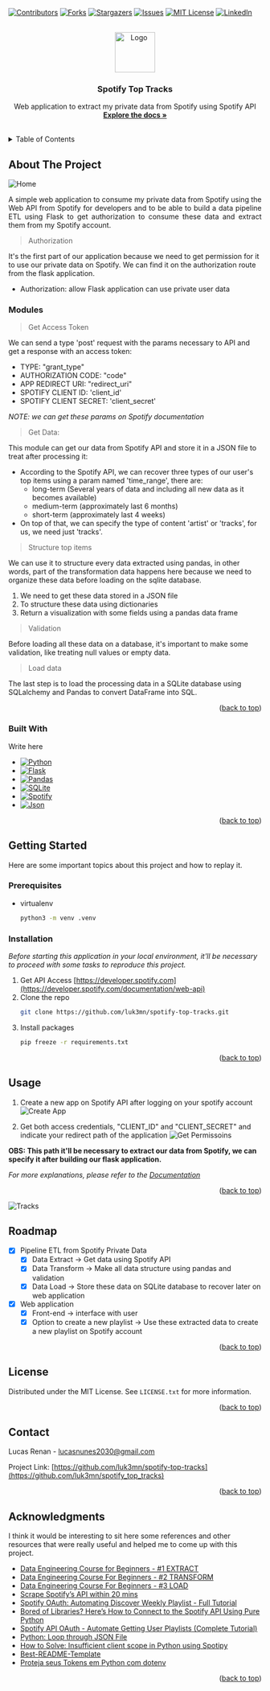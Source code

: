 <a name="spotify-top-tracks"></a>

[![Contributors][contributors-shield]][contributors-url]
[![Forks][forks-shield]][forks-url]
[![Stargazers][stars-shield]][stars-url]
[![Issues][issues-shield]][issues-url]
[![MIT License][license-shield]][license-url]
[![LinkedIn][linkedin-shield]][linkedin-url]



<!-- PROJECT LOGO -->
<br />
<div align="center">
  <a href="https://github.com/luk3mn/spotify-top-tracks">
    <img src="https://pipedream.com/s.v0/app_mqeh75/logo/orig" alt="Logo" width="80" height="80">
  </a>

  <h3 align="center">Spotify Top Tracks</h3>

  <p align="center">
    Web application to extract my private data from Spotify using Spotify API
    <br />
    <a href="https://github.com/luk3mn/spotify-top-tracks/README.md"><strong>Explore the docs »</strong></a>
    <br />
    <br />
  </p>
</div>



<!-- TABLE OF CONTENTS -->
<details>
  <summary>Table of Contents</summary>
  <ol>
    <li>
      <a href="#about-the-project">About The Project</a>
      <ul>
        <li><a href="#built-with">Built With</a></li>
      </ul>
    </li>
    <li>
      <a href="#getting-started">Getting Started</a>
      <ul>
        <li><a href="#prerequisites">Prerequisites</a></li>
        <li><a href="#installation">Installation</a></li>
      </ul>
    </li>
    <li><a href="#usage">Usage</a></li>
    <li><a href="#roadmap">Roadmap</a></li>
    <li><a href="#license">License</a></li>
    <li><a href="#contact">Contact</a></li>
    <li><a href="#acknowledgments">Acknowledgments</a></li>
  </ol>
</details>



<!-- ABOUT THE PROJECT -->
## About The Project
![Home](assets/image-app.png)


<p align="justify">
  A simple web application to consume my private data from Spotify using the Web API from Spotify for developers and to be able to build a data pipeline ETL using Flask to get authorization to consume these data and extract them from my Spotify account.
</p>


> Authorization

It's the first part of our application because we need to get permission for it to use our private data on Spotify. We can find it on the authorization route from the flask application.
- Authorization: allow Flask application can use private user data

### Modules
> Get Access Token

We can send a type 'post' request with the params necessary to API and get a response with an access token:
- TYPE: "grant_type"
- AUTHORIZATION CODE: "code"
- APP REDIRECT URI: "redirect_uri"
- SPOTIFY CLIENT ID: 'client_id'
- SPOTIFY CLIENT SECRET: 'client_secret'

_NOTE: we can get these params on Spotify documentation_

> Get Data: 

This module can get our data from Spotify API and store it in a JSON file to treat after processing it:
- According to the Spotify API, we can recover three types of our user's top items using a param named 'time_range', there are:
    - long-term (Several years of data and including all new data as it becomes available)
    - medium-term (approximately last 6 months)
    - short-term (approximately last 4 weeks)
- On top of that, we can specify the type of content 'artist' or 'tracks', for us, we need just 'tracks'.

> Structure top items

We can use it to structure every data extracted using pandas, in other words, part of the transformation data happens here because we need to organize these data before loading on the sqlite database.
1. We need to get these data stored in a JSON file
2. To structure these data using dictionaries
3. Return a visualization with some fields using a pandas data frame

> Validation

Before loading all these data on a database, it's important to make some validation, like treating null values or empty data.

> Load data

The last step is to load the processing data in a SQLite database using SQLalchemy and Pandas to convert DataFrame into SQL.

<p align="right">(<a href="#spotify-top-tracks">back to top</a>)</p>



### Built With

Write here

* [![Python][Python]][Python-url]
* [![Flask][Flask]][Flask-url]
* [![Pandas][Pandas]][Pandas-url]
* [![SQLite][SQLite]][SQLite-url]
* [![Spotify][Spotify]][Spotify-url]
* [![Json][Json]][Json-url]

<p align="right">(<a href="#spotify-top-tracks">back to top</a>)</p>



<!-- GETTING STARTED -->
## Getting Started

Here are some important topics about this project and how to replay it.

### Prerequisites

* virtualenv
  ```sh
  python3 -m venv .venv
  ```

### Installation

_Before starting this application in your local environment, it'll be necessary to proceed with some tasks to reproduce this project._

1. Get API Access [https://developer.spotify.com](https://developer.spotify.com/documentation/web-api)
2. Clone the repo
   ```sh
   git clone https://github.com/luk3mn/spotify-top-tracks.git
   ```
3. Install packages
   ```sh
   pip freeze -r requirements.txt
   ```

<p align="right">(<a href="#spotify-top-tracks">back to top</a>)</p>



<!-- USAGE EXAMPLES -->
## Usage

1. Create a new app on Spotify API after logging on your spotify account
![Create App](assets/image-1.png)

2. Get both access credentials, "CLIENT_ID" and "CLIENT_SECRET" and indicate your redirect path of the application
![Get Permissoins](assets/image-2.png)

**OBS: This path it'll be necessary to extract our data from Spotify, we can specify it after building our flask application.**

_For more explanations, please refer to the [Documentation](https://developer.spotify.com/documentation/web-api/tutorials/getting-started)_

<p align="right">(<a href="#spotify-top-tracks">back to top</a>)</p>

![Tracks](assets/image-app2.png)



<!-- ROADMAP -->
## Roadmap

- [x] Pipeline ETL from Spotify Private Data
  - [x] Data Extract -> Get data using Spotify API
  - [x] Data Transform -> Make all data structure using pandas and validation
  - [x] Data Load -> Store these data on SQLite database to recover later on web application
- [x] Web application
  - [x] Front-end -> interface with user
  - [x] Option to create a new playlist -> Use these extracted data to create a new playlist on Spotify account

<p align="right">(<a href="#spotify-top-tracks">back to top</a>)</p>



<!-- LICENSE -->
## License

Distributed under the MIT License. See `LICENSE.txt` for more information.

<p align="right">(<a href="#spotify-top-tracks">back to top</a>)</p>



<!-- CONTACT -->
## Contact

Lucas Renan - lucasnunes2030@gmail.com

Project Link: [https://github.com/luk3mn/spotify-top-tracks](https://github.com/luk3mn/spotify_top_tracks)

<p align="right">(<a href="#spotify-top-tracks">back to top</a>)</p>



<!-- ACKNOWLEDGMENTS -->
## Acknowledgments

I think it would be interesting to sit here some references and other resources that were really useful and helped me to come up with this project.
* [Data Engineering Course for Beginners - #1 EXTRACT](https://www.youtube.com/watch?v=dvviIUKwH7o)
* [Data Engineering Course For Beginners - #2 TRANSFORM](https://www.youtube.com/watch?si=4eZ8d_WhtkNkS12o&v=X-phMpEp6Gs&feature=youtu.be)
* [Data Engineering Course For Beginners - #3 LOAD](https://www.youtube.com/watch?v=rvPtpOjzVTQ)
* [Scrape Spotify’s API within 20 mins](https://alpargur.medium.com/scrape-spotifys-api-in-within-20-mins-611885897851)
* [Spotify OAuth: Automating Discover Weekly Playlist - Full Tutorial](https://www.youtube.com/watch?v=mBycigbJQzA)
* [Bored of Libraries? Here’s How to Connect to the Spotify API Using Pure Python](https://python.plainenglish.io/bored-of-libraries-heres-how-to-connect-to-the-spotify-api-using-pure-python-bd31e9e3d88a)
* [Spotify API OAuth - Automate Getting User Playlists (Complete Tutorial)](https://www.youtube.com/watch?v=olY_2MW4Eik)
* [Python: Loop through JSON File](https://stackoverflow.com/questions/41445573/python-loop-through-json-file)
* [How to Solve: Insufficient client scope in Python using Spotipy](https://stackoverflow.com/questions/56173066/how-to-solve-insufficient-client-scope-in-python-using-spotipy)
* [Best-README-Template](https://github.com/othneildrew/Best-README-Template)
* [Proteja seus Tokens em Python com dotenv](https://www.linkedin.com/pulse/proteja-seus-tokens-em-python-com-dotenv-jheniffer-gonsalves%3FtrackingId=Ojcu6r8HSfyPCJgZMml0pg%253D%253D/?trackingId=Ojcu6r8HSfyPCJgZMml0pg%3D%3D)

<p align="right">(<a href="#spotify-top-tracks">back to top</a>)</p>



<!-- MARKDOWN LINKS & IMAGES -->
<!-- https://www.markdownguide.org/basic-syntax/#reference-style-links -->
[contributors-shield]: https://img.shields.io/github/contributors/luk3mn/spotify-top-tracks.svg?style=for-the-badge
[contributors-url]: https://github.com/luk3mn/spotify-top-tracks/graphs/contributors
[issues-shield]: https://img.shields.io/github/issues/luk3mn/spotify-top-tracks.svg?style=for-the-badge
[issues-url]: https://github.com/luk3mn/spotify-top-tracks/issues
[forks-shield]: https://img.shields.io/github/forks/luk3mn/spotify-top-tracks.svg?style=for-the-badge
[forks-url]: https://github.com/luk3mn/spotify-top-tracks/network/members
[stars-shield]: https://img.shields.io/github/stars/luk3mn/spotify-top-tracks.svg?style=for-the-badge
[stars-url]: https://github.com/luk3mn/spotify-top-tracks/stargazers
[license-shield]: https://img.shields.io/github/license/othneildrew/Best-README-Template.svg?style=for-the-badge
[license-url]: https://github.com/luk3mn/spotify-top-tracks/blob/master/LICENSE
[linkedin-shield]: https://img.shields.io/badge/-LinkedIn-black.svg?style=for-the-badge&logo=linkedin&colorB=555
[linkedin-url]: https://www.linkedin.com/in/lucasmaues/
[general-code-screenshot]: assets/general-project.png

<!-- Stack Shields -->
[Python]: https://img.shields.io/badge/Python-3776AB?style=for-the-badge&logo=python&logoColor=ffffff
[Python-url]: https://www.python.org/
[Flask]: https://img.shields.io/badge/Flask-000000?style=for-the-badge&logo=flask&logoColor=ffffff
[Flask-url]: https://flask.palletsprojects.com/en/3.0.x/
[Pandas]: https://img.shields.io/badge/Pandas-150458?style=for-the-badge&logo=pandas&logoColor=ffffff
[Pandas-url]: https://pandas.pydata.org/
[SQLite]: https://img.shields.io/badge/SQLITE-003B57?style=for-the-badge&logo=sqlite&logoColor=ffffff
[SQLite-url]: https://www.sqlite.org/index.html
[Spotify]: https://img.shields.io/badge/Spotify%20API-1DB954?style=for-the-badge&logo=spotify&logoColor=ffffff
[Spotify-url]: https://developer.spotify.com/documentation/web-api
[Json]: https://img.shields.io/badge/Json-000000?style=for-the-badge&logo=json&logoColor=ffffff
[Json-url]: https://www.json.org/json-en.html